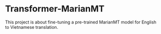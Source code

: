 # Transformer-MarianMT
This project is about fine-tuning a pre-trained MarianMT model for English to Vietnamese translation.

